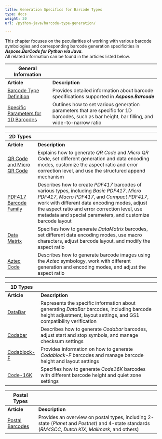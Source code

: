 ```yaml
---
title: Generation Specifics for Barcode Types
type: docs
weight: 20
url: /python-java/barcode-type-generation/

---
```

This chapter focuses on the peculiarities of working with various barcode symbologies and corresponding barcode generation specificities in ***Aspose.BarCode for Python via Java***.  
All related information can be found in the articles listed below.
  
|General Information| |   
|---|---|
|**Article**|**Description**|
|[Barcode Type Definition](/barcode/python-java/managing-barcode-types/)|Provides detailed information about barcode specifications supported in ***Aspose.Barcode***|
|[Specific Parameters for 1D Barcodes](/barcode/python-java/generate-1d-barcodes/)|Outlines how to set various generation parameters that are specific for 1D barcodes, such as bar height, bar filling, and wide-to-narrow ratio|

      
|2D Types| |   
|---|---|
|**Article**|**Description**|
|[QR Code and Micro QR Code](/barcode/python-java/generate-qr-code/)|Explains how to generate *QR Code* and *Micro QR Code*, set different generation and data encoding modes, customize the aspect ratio and error correction level, and use the structured append mechanism|
|[PDF417 Barcode Family](/barcode/python-java/generate-pdf417/)|Describes how to create *PDF417* barcodes of various types, including *Basic PDF417*, *Micro PDF417*, *Macro PDF417*, and *Compact PDF417*, work with different data encoding modes, adjust the aspect ratio and error correction level, use metadata and special parameters, and customize barcode layout|
|[Data Matrix](/barcode/python-java/generate-datamatrix/)|Specifies how to generate *DataMatrix* barcodes, set different data encoding modes, use macro characters, adjust barcode layout, and modify the aspect ratio|
|[Aztec Code](/barcode/python-java/generate-aztec-code/)|Describes how to generate barcode images using the *Aztec* symbology, work with different generation and encoding modes, and adjust the aspect ratio|
  

|1D Types| |
|---|---|
|**Article**|**Description**|  
|[DataBar](/barcode/python-java/generate-databar/)|Represents the specific information about generating *DataBar* barcodes, including barcode height adjustment, layout settings, and GS1 compatibility verification|
|[Codabar](/barcode/python-java/generate-codabar/)|Describes how to generate *Codabar* barcodes, adjust start and stop symbols, and manage checksum settings|
|[Codablock-F](/barcode/python-java/generate-codablockf/)|Provides information on how to generate *Codablock-F* barcodes and manage barcode height and layout settings|
|[Code-16K](/barcode/python-java/generate-code16k/)|Specifies how to generate *Code16K* barcodes with different barcode height and quiet zone settings|
  

|Postal Types| |
|---|---|
|**Article**|**Description**|  
|[Postal Barcodes](/barcode/python-java/generate-postal-barcodes/)|Provides an overview on postal types, including 2-state (*Planet* and *Postnet*) and 4-state standards (*RM4SCC*, *Dutch KIX*, *Mailmark*, and others)|
  